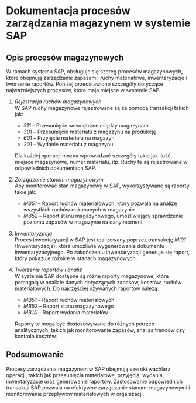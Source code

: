 # Dokumentacja procesów zarządzania magazynem w systemie SAP

## Opis procesów magazynowych

W ramach systemu SAP, obsługuje się szereg procesów magazynowych, które obejmują zarządzanie zapasami, ruchy materiałowe, inwentaryzacje i tworzenie raportów. Poniżej przedstawiono szczegóły dotyczące najważniejszych procesów, które mają miejsce w systemie SAP:

1. *Rejestracja ruchów magazynowych*  
   W SAP ruchy magazynowe rejestrowane są za pomocą transakcji takich jak:
   - *311* – Przesunięcie wewnętrzne między magazynami
   - *301* – Przesunięcie materiału z magazynu na produkcję
   - *601* – Przyjęcie materiału na magazyn
   - *201* – Wydanie materiału z magazynu
   
   Dla każdej operacji można wprowadzać szczegóły takie jak ilość, miejsce magazynowe, numer materiału, itp. Ruchy te są rejestrowane w odpowiednich dokumentach SAP.

2. *Zarządzanie stanem magazynowym*  
   Aby monitorować stan magazynowy w SAP, wykorzystywane są raporty takie jak:
   - *MB51* – Raport ruchów materiałowych, który pozwala na analizę wszystkich ruchów dokonanych w magazynie
   - *MB52* – Raport stanu magazynowego, umożliwiający sprawdzenie poziomu zapasów w magazynie na dany moment

3. *Inwentaryzacja*  
   Proces inwentaryzacji w SAP jest realizowany poprzez transakcję *MI01* (Inwentaryzacja), która umożliwia wygenerowanie dokumentu inwentaryzacyjnego. Po zakończeniu inwentaryzacji generuje się raport, który pokazuje różnice w stanach magazynowych.

4. *Tworzenie raportów i analiz*  
   W systemie SAP dostępne są różne raporty magazynowe, które pomagają w analizie danych dotyczących zapasów, kosztów, ruchów materiałowych. Do najczęściej używanych raportów należą:
   - *MB51* – Raport ruchów materiałowych
   - *MB52* – Raport stanu magazynowego
   - *MB1A* – Raport wydania materiałów
   
   Raporty te mogą być dostosowywane do różnych potrzeb analitycznych, takich jak monitorowanie zapasów, analiza trendów czy kontrola kosztów.

## Podsumowanie

Procesy zarządzania magazynem w SAP obejmują szeroki wachlarz operacji, takich jak przesunięcia materiałowe, przyjęcia, wydania, inwentaryzacje oraz generowanie raportów. Zastosowanie odpowiednich transakcji SAP pozwala na efektywne zarządzanie stanami magazynowymi i monitorowanie przepływów materiałowych w organizacji.
